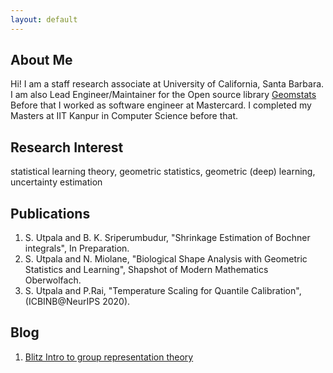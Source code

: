 ```yaml
---
layout: default
---
```


## About Me


Hi! I am a staff research associate at University of California, Santa Barbara. I am also Lead Engineer/Maintainer for the Open source library <a href="https://github.com/geomstats/geomstats">Geomstats</a>  Before that I worked as 
software engineer at Mastercard. I completed my Masters at IIT Kanpur in Computer Science before that.

## Research Interest

statistical learning theory, geometric statistics, geometric (deep) learning, uncertainty estimation





## Publications

1. S. Utpala and B. K. Sriperumbudur, "Shrinkage Estimation of Bochner integrals", In Preparation. 
2. S. Utpala and N. Miolane, "Biological Shape Analysis with Geometric Statistics and Learning", Shapshot of Modern Mathematics Oberwolfach.
3. S. Utpala and P.Rai, "Temperature Scaling for Quantile Calibration", (ICBINB@NeurIPS 2020).

## Blog

1.  <a href="/minGRT.html">Blitz Intro to group representation theory</a>  
